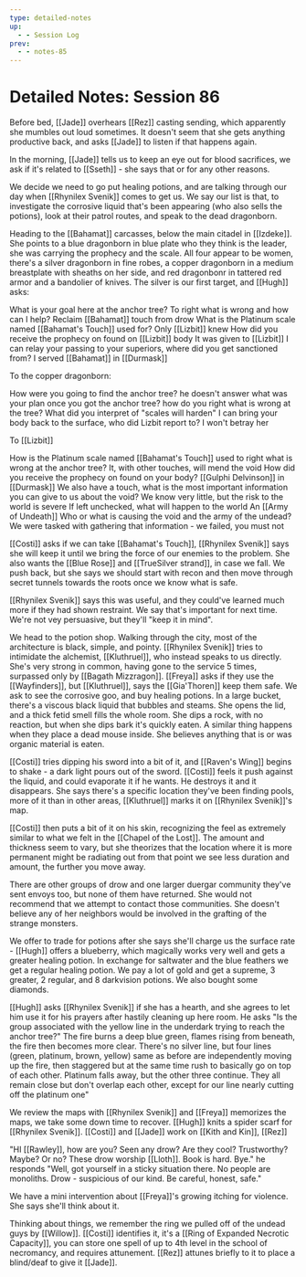 ```yaml
---
type: detailed-notes
up:
  - - Session Log
prev:
  - - notes-85
---
```


# Detailed Notes: Session 86

Before bed, [[Jade]] overhears [[Rez]] casting sending, which apparently she mumbles out loud sometimes. It doesn't seem that she gets anything productive back, and asks [[Jade]] to listen if that happens again.

In the morning, [[Jade]] tells us to keep an eye out for blood sacrifices, we ask if it's related to [[Sseth]] - she says that or for any other reasons. 

We decide we need to go put healing potions, and are talking through our day when [[Rhynilex Svenik]] comes to get us. We say our list is that, to investigate the corrosive liquid that's been appearing (who also sells the potions), look at their patrol routes, and speak to the dead dragonborn. 

Heading to the [[Bahamat]] carcasses, below the main citadel in [[Izdeke]]. She points to a blue dragonborn in blue plate who they think is the leader, she was carrying the prophecy and the scale. All four appear to be women, there's a silver dragonborn in fine robes, a copper dragonborn in a medium breastplate with sheaths on her side, and red dragonbonr in tattered red armor and a bandolier of knives. The silver is our first target, and [[Hugh]] asks:

What is your goal here at the anchor tree?
	To right what is wrong
and how can I help?
	Reclaim [[Bahamat]] touch from drow
What is the Platinum scale named [[Bahamat's Touch]] used for?
	Only [[Lizbit]] knew
How did you receive the prophecy on found on [[Lizbit]] body
	It was given to [[Lizbit]]
I can relay your passing to your superiors, where did you get sanctioned from?
	I served [[Bahamat]] in [[Durmask]]

To the copper dragonborn:

How were you going to find the anchor tree?
	he doesn't answer
what was your plan once you got the anchor tree?
how do you right what is wrong at the tree?
What did you interpret of "scales will harden"
I can bring your body back to the surface, who did Lizbit report to? 
	I won't betray her

To [[Lizbit]]

How is the Platinum scale named [[Bahamat's Touch]] used to right what is wrong at the anchor tree?
	It, with other touches, will mend the void
How did you receive the prophecy on found on your body?
	[[Gulphi Delvinson]] in [[Durmask]]
We also have a touch, what is the most important information you can give to us about the void?
	We know very little, but the risk to the world is severe
If left unchecked, what will happen to the world
	An [[Army of Undeath]]
Who or what is causing the void and the army of the undead?
	We were tasked with gathering that information - we failed, you must not

[[Costi]] asks if we can take [[Bahamat's Touch]], [[Rhynilex Svenik]] says she will keep it until we bring the force of our enemies to the problem. She also wants the [[Blue Rose]] and [[TrueSilver strand]], in case we fall. We push back, but she says we should start with recon and then move through secret tunnels towards the roots once we know what is safe. 

[[Rhynilex Svenik]] says this was useful, and they could've learned much more if they had shown restraint. We say that's important for next time. We're not vey persuasive, but they'll "keep it in mind".

We head to the potion shop. Walking through the city, most of the architecture is black, simple, and pointy. [[Rhynilex Svenik]] tries to intimidate the alchemist, [[Kluthruel]], who instead speaks to us directly. She's very strong in common, having gone to the service 5 times, surpassed only by [[Bagath Mizzragon]]. [[Freya]] asks if they use the [[Wayfinders]], but [[Kluthruel]], says the [[Gia'Thoren]] keep them safe. We ask to see the corrosive goo, and buy healing potions. In a large bucket, there's a viscous black liquid that bubbles and steams. She opens the lid, and a thick fetid smell fills the whole room. She dips a rock, with no reaction, but when she dips bark it's quickly eaten. A similar thing happens when they place a dead mouse inside. She believes anything that is or was organic material is eaten. 

[[Costi]] tries dipping his sword into a bit of it, and [[Raven's Wing]] begins to shake - a dark light pours out of the sword. [[Costi]] feels it push against the liquid, and could evaporate it if he wants. He destroys it and it disappears. She says there's a specific location they've been finding pools, more of it than in other areas, [[Kluthruel]] marks it on [[Rhynilex Svenik]]'s map.

[[Costi]] then puts a bit of it on his skin, recognizing the feel as extremely similar to what we felt in the [[Chapel of the Lost]]. The amount and thickness seem to vary, but she theorizes that the location where it is more permanent might be radiating out from that point we see less duration and amount, the further you move away. 

There are other groups of drow and one larger duergar community they've sent envoys too, but none of them have returned. She would not recommend that we attempt to contact those communities. She doesn't believe any of her neighbors would be involved in the grafting of the strange monsters.

We offer to trade for potions after she says she'll charge us the surface rate - [[Hugh]] offers a blueberry, which magically works very well and gets a greater healing potion. In exchange for saltwater and the blue feathers we get a regular healing potion. We pay a lot of gold and get a supreme, 3 greater, 2 regular, and 8 darkvision potions. We also bought some diamonds. 

[[Hugh]] asks [[Rhynilex Svenik]] if she has a hearth, and she agrees to let him use it for his prayers after hastily cleaning up here room. He asks "Is the group associated with the yellow line in the underdark trying to reach the anchor tree?" The fire burns a deep blue green, flames rising from beneath, the fire then becomes more clear. There's no silver line, but four lines (green, platinum, brown, yellow) same as before are independently moving up the fire, then staggered but at the same time rush to basically go on top of each other. Platinum falls away, but the other three continue. They all remain close but don't overlap each other, except for our line nearly cutting off the platinum one"

We review the maps with [[Rhynilex Svenik]] and [[Freya]] memorizes the maps, we take some down time to recover. [[Hugh]] knits a spider scarf for [[Rhynilex Svenik]]. [[Costi]] and [[Jade]] work on [[Kith and Kin]], [[Rez]]

"HI [[Rawley]], how are you? Seen any drow? Are they cool? Trustworthy? Maybe? Or no? These drow worship [[Lloth]]. Book is hard. Bye." he responds "Well, got yourself in a sticky situation there. No people are monoliths. Drow - suspicious of our kind. Be careful, honest, safe."

We have a mini intervention about [[Freya]]'s growing itching for violence. She says she'll think about it. 

Thinking about things, we remember the ring we pulled off of the undead guys by [[Willow]]. [[Costi]] identifies it, it's a [[Ring of Expanded Necrotic Capacity]], you can store one spell of up to 4th level in the school of necromancy, and requires attunement. [[Rez]] attunes briefly to it to place a blind/deaf to give it [[Jade]]. 
